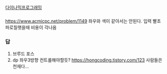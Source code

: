 [다이나믹프로그래밍](../theory/다이나믹프로그래밍.md)
### 
https://www.acmicpc.net/problem/1149
 좌우와 색이 같아서는 안된다.
입력 빨초파로칠햇을때 비용이 각나옴

### 답
1. 브루드 포스
2. dp 좌우3방향 컨트롤해야할듯?
https://hongcoding.tistory.com/123
사람들은천재다...

